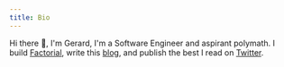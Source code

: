 ```yaml
---
title: Bio
---
```


Hi there 👋, I'm Gerard, I'm a Software Engineer and aspirant
polymath. I build [Factorial](https://factorialhr.com), write this [blog](/), and
publish the best I read on [Twitter](https://twitter.com/geclos).
